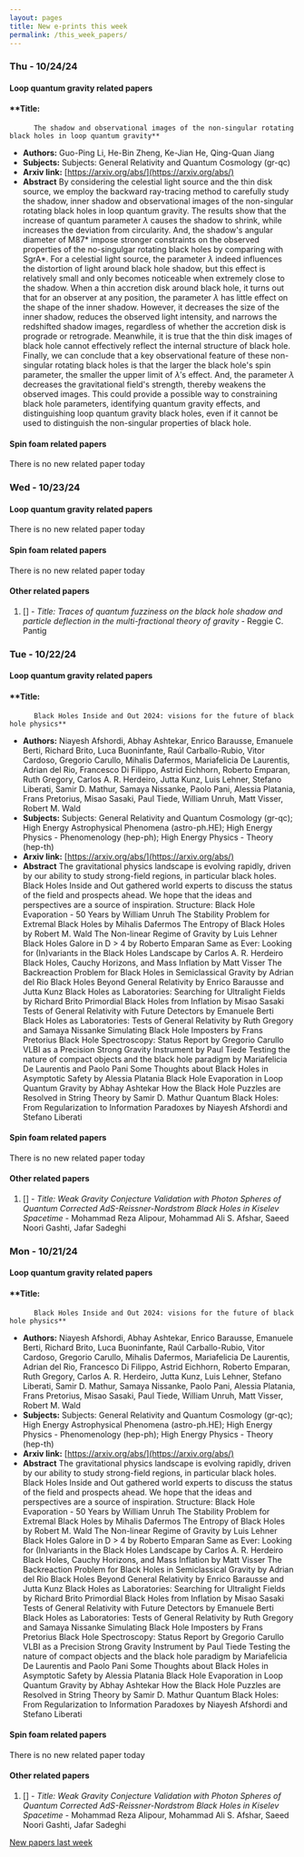 ```yaml
---
layout: pages
title: New e-prints this week
permalink: /this_week_papers/
---
```




### Thu - 10/24/24

#### Loop quantum gravity related papers

#### **Title:
          The shadow and observational images of the non-singular rotating black holes in loop quantum gravity**
 - **Authors:** Guo-Ping Li, He-Bin Zheng, Ke-Jian He, Qing-Quan Jiang
 - **Subjects:** Subjects:
General Relativity and Quantum Cosmology (gr-qc)
 - **Arxiv link:** [https://arxiv.org/abs/](https://arxiv.org/abs/)
 - **Abstract**
 By considering the celestial light source and the thin disk source, we employ the backward ray-tracing method to carefully study the shadow, inner shadow and observational images of the non-singular rotating black holes in loop quantum gravity. The results show that the increase of quantum parameter $\lambda$ causes the shadow to shrink, while increases the deviation from circularity. And, the shadow's angular diameter of M87* impose stronger constraints on the observed properties of the no-singulgar rotating black holes by comparing with SgrA*. For a celestial light source, the parameter $\lambda$ indeed influences the distortion of light around black hole shadow, but this effect is relatively small and only becomes noticeable when extremely close to the shadow. When a thin accretion disk around black hole, it turns out that for an observer at any position, the parameter $\lambda$ has little effect on the shape of the inner shadow. However, it decreases the size of the inner shadow, reduces the observed light intensity, and narrows the redshifted shadow images, regardless of whether the accretion disk is prograde or retrograde. Meanwhile, it is true that the thin disk images of black hole cannot effectively reflect the internal structure of black hole. Finally, we can conclude that a key observational feature of these non-singular rotating black holes is that the larger the black hole's spin parameter, the smaller the upper limit of $\lambda'$s effect. And, the parameter $\lambda$ decreases the gravitational field's strength, thereby weakens the observed images. This could provide a possible way to constraining black hole parameters, identifying quantum gravity effects, and distinguishing loop quantum gravity black holes, even if it cannot be used to distinguish the non-singular properties of black hole. 

#### Spin foam related papers

There is no new related paper today 

### Wed - 10/23/24

#### Loop quantum gravity related papers

There is no new related paper today 

#### Spin foam related papers

There is no new related paper today 



#### Other related papers

1. [[]](https://arxiv.org/abs/) - *Title:
          Traces of quantum fuzziness on the black hole shadow and particle deflection in the multi-fractional theory of gravity* - Reggie C. Pantig



### Tue - 10/22/24

#### Loop quantum gravity related papers

#### **Title:
          Black Holes Inside and Out 2024: visions for the future of black hole physics**
 - **Authors:** Niayesh Afshordi, Abhay Ashtekar, Enrico Barausse, Emanuele Berti, Richard Brito, Luca Buoninfante, Raúl Carballo-Rubio, Vitor Cardoso, Gregorio Carullo, Mihalis Dafermos, Mariafelicia De Laurentis, Adrian del Rio, Francesco Di Filippo, Astrid Eichhorn, Roberto Emparan, Ruth Gregory, Carlos A. R. Herdeiro, Jutta Kunz, Luis Lehner, Stefano Liberati, Samir D. Mathur, Samaya Nissanke, Paolo Pani, Alessia Platania, Frans Pretorius, Misao Sasaki, Paul Tiede, William Unruh, Matt Visser, Robert M. Wald
 - **Subjects:** Subjects:
General Relativity and Quantum Cosmology (gr-qc); High Energy Astrophysical Phenomena (astro-ph.HE); High Energy Physics - Phenomenology (hep-ph); High Energy Physics - Theory (hep-th)
 - **Arxiv link:** [https://arxiv.org/abs/](https://arxiv.org/abs/)
 - **Abstract**
 The gravitational physics landscape is evolving rapidly, driven by our ability to study strong-field regions, in particular black holes. Black Holes Inside and Out gathered world experts to discuss the status of the field and prospects ahead. We hope that the ideas and perspectives are a source of inspiration. Structure: Black Hole Evaporation - 50 Years by William Unruh The Stability Problem for Extremal Black Holes by Mihalis Dafermos The Entropy of Black Holes by Robert M. Wald The Non-linear Regime of Gravity by Luis Lehner Black Holes Galore in D > 4 by Roberto Emparan Same as Ever: Looking for (In)variants in the Black Holes Landscape by Carlos A. R. Herdeiro Black Holes, Cauchy Horizons, and Mass Inflation by Matt Visser The Backreaction Problem for Black Holes in Semiclassical Gravity by Adrian del Rio Black Holes Beyond General Relativity by Enrico Barausse and Jutta Kunz Black Holes as Laboratories: Searching for Ultralight Fields by Richard Brito Primordial Black Holes from Inflation by Misao Sasaki Tests of General Relativity with Future Detectors by Emanuele Berti Black Holes as Laboratories: Tests of General Relativity by Ruth Gregory and Samaya Nissanke Simulating Black Hole Imposters by Frans Pretorius Black Hole Spectroscopy: Status Report by Gregorio Carullo VLBI as a Precision Strong Gravity Instrument by Paul Tiede Testing the nature of compact objects and the black hole paradigm by Mariafelicia De Laurentis and Paolo Pani Some Thoughts about Black Holes in Asymptotic Safety by Alessia Platania Black Hole Evaporation in Loop Quantum Gravity by Abhay Ashtekar How the Black Hole Puzzles are Resolved in String Theory by Samir D. Mathur Quantum Black Holes: From Regularization to Information Paradoxes by Niayesh Afshordi and Stefano Liberati 

#### Spin foam related papers

There is no new related paper today 



#### Other related papers

1. [[]](https://arxiv.org/abs/) - *Title:
          Weak Gravity Conjecture Validation with Photon Spheres of Quantum Corrected AdS-Reissner-Nordstrom Black Holes in Kiselev Spacetime* - Mohammad Reza Alipour, Mohammad Ali S. Afshar, Saeed Noori Gashti, Jafar Sadeghi



### Mon - 10/21/24

#### Loop quantum gravity related papers

#### **Title:
          Black Holes Inside and Out 2024: visions for the future of black hole physics**
 - **Authors:** Niayesh Afshordi, Abhay Ashtekar, Enrico Barausse, Emanuele Berti, Richard Brito, Luca Buoninfante, Raúl Carballo-Rubio, Vitor Cardoso, Gregorio Carullo, Mihalis Dafermos, Mariafelicia De Laurentis, Adrian del Rio, Francesco Di Filippo, Astrid Eichhorn, Roberto Emparan, Ruth Gregory, Carlos A. R. Herdeiro, Jutta Kunz, Luis Lehner, Stefano Liberati, Samir D. Mathur, Samaya Nissanke, Paolo Pani, Alessia Platania, Frans Pretorius, Misao Sasaki, Paul Tiede, William Unruh, Matt Visser, Robert M. Wald
 - **Subjects:** Subjects:
General Relativity and Quantum Cosmology (gr-qc); High Energy Astrophysical Phenomena (astro-ph.HE); High Energy Physics - Phenomenology (hep-ph); High Energy Physics - Theory (hep-th)
 - **Arxiv link:** [https://arxiv.org/abs/](https://arxiv.org/abs/)
 - **Abstract**
 The gravitational physics landscape is evolving rapidly, driven by our ability to study strong-field regions, in particular black holes. Black Holes Inside and Out gathered world experts to discuss the status of the field and prospects ahead. We hope that the ideas and perspectives are a source of inspiration. Structure: Black Hole Evaporation - 50 Years by William Unruh The Stability Problem for Extremal Black Holes by Mihalis Dafermos The Entropy of Black Holes by Robert M. Wald The Non-linear Regime of Gravity by Luis Lehner Black Holes Galore in D > 4 by Roberto Emparan Same as Ever: Looking for (In)variants in the Black Holes Landscape by Carlos A. R. Herdeiro Black Holes, Cauchy Horizons, and Mass Inflation by Matt Visser The Backreaction Problem for Black Holes in Semiclassical Gravity by Adrian del Rio Black Holes Beyond General Relativity by Enrico Barausse and Jutta Kunz Black Holes as Laboratories: Searching for Ultralight Fields by Richard Brito Primordial Black Holes from Inflation by Misao Sasaki Tests of General Relativity with Future Detectors by Emanuele Berti Black Holes as Laboratories: Tests of General Relativity by Ruth Gregory and Samaya Nissanke Simulating Black Hole Imposters by Frans Pretorius Black Hole Spectroscopy: Status Report by Gregorio Carullo VLBI as a Precision Strong Gravity Instrument by Paul Tiede Testing the nature of compact objects and the black hole paradigm by Mariafelicia De Laurentis and Paolo Pani Some Thoughts about Black Holes in Asymptotic Safety by Alessia Platania Black Hole Evaporation in Loop Quantum Gravity by Abhay Ashtekar How the Black Hole Puzzles are Resolved in String Theory by Samir D. Mathur Quantum Black Holes: From Regularization to Information Paradoxes by Niayesh Afshordi and Stefano Liberati 

#### Spin foam related papers

There is no new related paper today 



#### Other related papers

1. [[]](https://arxiv.org/abs/) - *Title:
          Weak Gravity Conjecture Validation with Photon Spheres of Quantum Corrected AdS-Reissner-Nordstrom Black Holes in Kiselev Spacetime* - Mohammad Reza Alipour, Mohammad Ali S. Afshar, Saeed Noori Gashti, Jafar Sadeghi






[New papers last week]({{site.url}}/archived/weekly/pre-prints/2024/10/21/archived_weekly_papers.html)